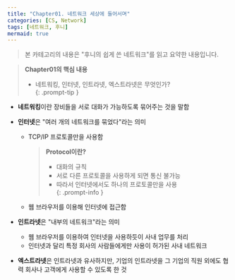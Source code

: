 ```yaml
---
title: "Chapter01. 네트워크 세상에 들어서며"
categories: [CS, Network]
tags: [네트워크, 후니]
mermaid: true
---
```

> 본 카테고리의 내용은 "후니의 쉽게 쓴 네트워크"를 읽고 요약한 내용입니다.  

> **Chapter01의 핵심 내용**  
> - 네트워킹, 인터넷, 인트라넷, 엑스트라넷은 무엇인가?  
{: .prompt-tip }

- **네트워킹**이란 장비들을 서로 대화가 가능하도록 묶어주는 것을 말함 

- **인터넷**은 "여러 개의 네트워크를 묶었다"라는 의미  
    - TCP/IP 프로토콜만을 사용함   
        > **Protocol이란?**  
        > - 대화의 규칙  
        > - 서로 다른 프로토콜을 사용하게 되면 통신 불가능  
        > - 따라서 인터넷에서도 하나의 프로토콜만을 사용  
        {: .prompt-info }
    - 웹 브라우저를 이용해 인터넷에 접근함  

- **인트라넷**은 "내부의 네트워크"라는 의미  
    - 웹 브라우저를 이용하여 인터넷을 사용하듯이 사내 업무를 처리  
    - 인터넷과 달리 특정 회사의 사람들에게만 사용이 허가된 사내 네트워크  

- **엑스트라넷**은 인트라넷과 유사하지만, 기업의 인트라넷을 그 기업의 직원 외에도 협력 회사나 고객에게 사용할 수 있도록 한 것  